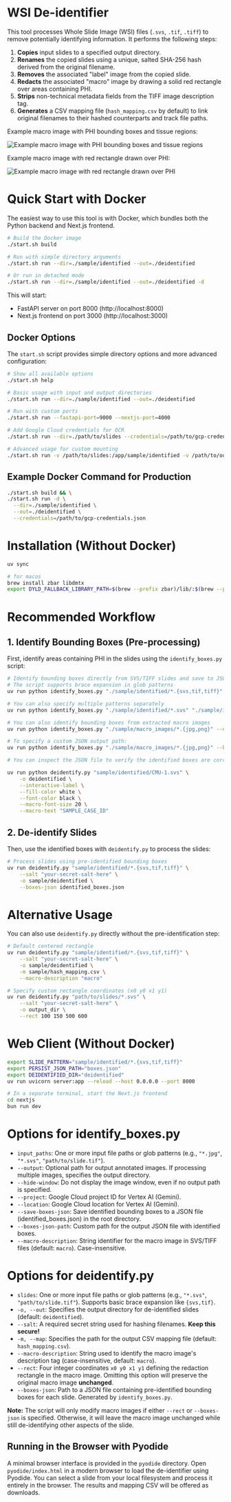 # WSI De-identifier

This tool processes Whole Slide Image (WSI) files (`.svs`, `.tif`, `.tiff`) to remove potentially identifying information. It performs the following steps:

1.  **Copies** input slides to a specified output directory.
2.  **Renames** the copied slides using a unique, salted SHA-256 hash derived from the original filename.
3.  **Removes** the associated "label" image from the copied slide.
4.  **Redacts** the associated "macro" image by drawing a solid red rectangle over areas containing PHI.
5.  **Strips** non-technical metadata fields from the TIFF image description tag.
6.  **Generates** a CSV mapping file (`hash_mapping.csv` by default) to link original filenames to their hashed counterparts and track file paths.

Example macro image with PHI bounding boxes and tissue regions:

![Example macro image with PHI bounding boxes and tissue regions](./assets/JP2K-33003-2_macro.png)

Example macro image with red rectangle drawn over PHI:

![Example macro image with red rectangle drawn over PHI](./assets/slide_in_qupath.png)

# Quick Start with Docker

The easiest way to use this tool is with Docker, which bundles both the Python backend and Next.js frontend.

```bash
# Build the Docker image
./start.sh build

# Run with simple directory arguments
./start.sh run --dir=./sample/identified --out=./deidentified

# Or run in detached mode
./start.sh run --dir=./sample/identified --out=./deidentified -d
```

This will start:

- FastAPI server on port 8000 (http://localhost:8000)
- Next.js frontend on port 3000 (http://localhost:3000)

## Docker Options

The `start.sh` script provides simple directory options and more advanced configuration:

```bash
# Show all available options
./start.sh help

# Basic usage with input and output directories
./start.sh run --dir=./sample/identified --out=./deidentified

# Run with custom ports
./start.sh run --fastapi-port=9000 --nextjs-port=4000

# Add Google Cloud credentials for OCR
./start.sh run --dir=./path/to/slides --credentials=/path/to/gcp-credentials.json

# Advanced usage for custom mounting
./start.sh run -v /path/to/slides:/app/sample/identified -v /path/to/output:/app/deidentified
```

## Example Docker Command for Production

```bash
./start.sh build && \
./start.sh run -d \
  --dir=./sample/identified \
  --out=./deidentified \
  --credentials=/path/to/gcp-credentials.json
```

# Installation (Without Docker)

```bash
uv sync

# for macos
brew install zbar libdmtx
export DYLD_FALLBACK_LIBRARY_PATH=$(brew --prefix zbar)/lib/:$(brew --prefix libdmtx)/lib/
```

# Recommended Workflow

## 1. Identify Bounding Boxes (Pre-processing)

First, identify areas containing PHI in the slides using the `identify_boxes.py` script:

```bash
# Identify bounding boxes directly from SVS/TIFF slides and save to JSON (saves to ./identified_boxes.json by default)
# The script supports brace expansion in glob patterns
uv run python identify_boxes.py "./sample/identified/*.{svs,tif,tiff}" --save-boxes-json

# You can also specify multiple patterns separately
uv run python identify_boxes.py "./sample/identified/*.svs" "./sample/identified/*.tif" --save-boxes-json

# You can also identify bounding boxes from extracted macro images
uv run python identify_boxes.py "./sample/macro_images/*.{jpg,png}" --output ./sample/macro_images_annotated/ --save-boxes-json

# To specify a custom JSON output path:
uv run python identify_boxes.py "./sample/macro_images/*.{jpg,png}" --boxes-json-path ./sample/identified_boxes.json

# You can inspect the JSON file to verify the identified boxes are correct

uv run python deidentify.py "sample/identified/CMU-1.svs" \
    -o deidentified \
    --interactive-label \
    --fill-color white \
    --font-color black \
    --macro-font-size 20 \
    --macro-text "SAMPLE_CASE_ID"

```

## 2. De-identify Slides

Then, use the identified boxes with `deidentify.py` to process the slides:

```bash
# Process slides using pre-identified bounding boxes
uv run deidentify.py "sample/identified/*.{svs,tif,tiff}" \
    --salt "your-secret-salt-here" \
    -o sample/deidentified \
    --boxes-json identified_boxes.json
```

# Alternative Usage

You can also use `deidentify.py` directly without the pre-identification step:

```bash
# Default centered rectangle
uv run deidentify.py "sample/identified/*.{svs,tif,tiff}" \
    --salt "your-secret-salt-here" \
    -o sample/deidentified \
    -m sample/hash_mapping.csv \
    --macro-description "macro"

# Specify custom rectangle coordinates (x0 y0 x1 y1)
uv run deidentify.py "path/to/slides/*.svs" \
    --salt "your-secret-salt-here" \
    -o output_dir \
    --rect 100 150 500 600
```

# Web Client (Without Docker)

```bash
export SLIDE_PATTERN="sample/identified/*.{svs,tif,tiff}"
export PERSIST_JSON_PATH="boxes.json"
export DEIDENTIFIED_DIR="deidentified"
uv run uvicorn server:app --reload --host 0.0.0.0 --port 8000

# In a separate terminal, start the Next.js frontend
cd nextjs
bun run dev
```

# Options for identify_boxes.py

- `input_paths`: One or more input file paths or glob patterns (e.g., `"*.jpg"`, `"*.svs"`, `"path/to/slide.tif"`).
- `--output`: Optional path for output annotated images. If processing multiple images, specifies the output directory.
- `--hide-window`: Do not display the image window, even if no output path is specified.
- `--project`: Google Cloud project ID for Vertex AI (Gemini).
- `--location`: Google Cloud location for Vertex AI (Gemini).
- `--save-boxes-json`: Save identified bounding boxes to a JSON file (identified_boxes.json) in the root directory.
- `--boxes-json-path`: Custom path for the output JSON file with identified boxes.
- `--macro-description`: String identifier for the macro image in SVS/TIFF files (default: `macro`). Case-insensitive.

# Options for deidentify.py

- `slides`: One or more input file paths or glob patterns (e.g., `"*.svs"`, `"path/to/slide.tif"`). Supports basic brace expansion like `{svs,tif}`.
- `-o, --out`: Specifies the output directory for de-identified slides (default: `deidentified`).
- `--salt`: A required secret string used for hashing filenames. **Keep this secure!**
- `-m, --map`: Specifies the path for the output CSV mapping file (default: `hash_mapping.csv`).
- `--macro-description`: String used to identify the macro image's description tag (case-insensitive, default: `macro`).
- `--rect`: Four integer coordinates `x0 y0 x1 y1` defining the redaction rectangle in the macro image. Omitting this option will preserve the original macro image **unchanged**.
- `--boxes-json`: Path to a JSON file containing pre-identified bounding boxes for each slide. Generated by `identify_boxes.py`.

**Note:** The script will only modify macro images if either `--rect` or `--boxes-json` is specified. Otherwise, it will leave the macro image unchanged while still de-identifying other aspects of the slide.

## Running in the Browser with Pyodide

A minimal browser interface is provided in the `pyodide` directory. Open `pyodide/index.html` in a modern browser to load the de-identifier using Pyodide. You can select a slide from your local filesystem and process it entirely in the browser. The results and mapping CSV will be offered as downloads.

